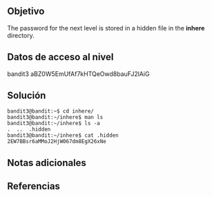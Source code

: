 ## Objetivo
The password for the next level is stored in a hidden file in the **inhere** directory.
## Datos de acceso al nivel
bandit3
aBZ0W5EmUfAf7kHTQeOwd8bauFJ2lAiG
## Solución
```
bandit3@bandit:~$ cd inhere/
bandit3@bandit:~/inhere$ man ls
bandit3@bandit:~/inhere$ ls -a
.  ..  .hidden
bandit3@bandit:~/inhere$ cat .hidden
2EW7BBsr6aMMoJ2HjW067dm8EgX26xNe
```
## Notas adicionales
## Referencias